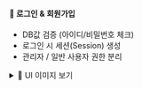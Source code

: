 #### 🔐 로그인 & 회원가입

- DB값 검증 (아이디/비밀번호 체크)  
- 로그인 시 세션(Session) 생성  
- 관리자 / 일반 사용자 권한 분리  
<details>
  <summary>📸 UI 이미지 보기</summary> <br>]
  <img src="이미지주소1.png" alt="로그인 UI" width="400"/> 
  <img src="이미지주소2.png" alt="회원가입 UI" width="400"/> 
</details>
